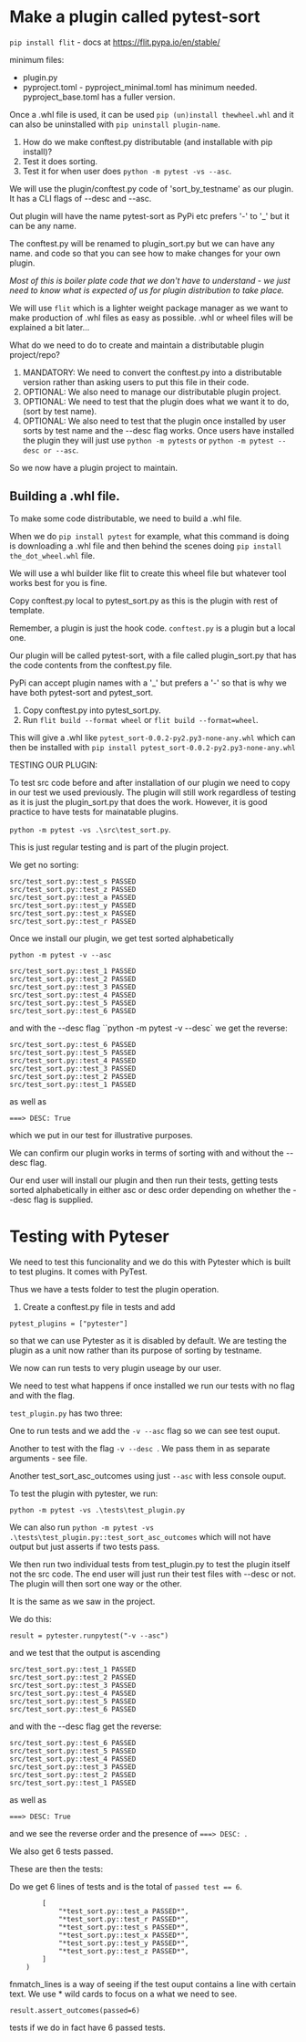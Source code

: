 # Make a plugin called pytest-sort

`pip install flit` - docs at https://flit.pypa.io/en/stable/

minimum files:
- plugin.py
- pyproject.toml - pyproject_minimal.toml has minimum needed. pyproject_base.toml has a fuller version.

Once a .whl file is used, it can be used `pip (un)install thewheel.whl` and it can also be uninstalled with `pip uninstall plugin-name`.


1. How do we make conftest.py distributable (and installable with pip install)?
2. Test it does sorting.
3. Test it for when user does `python -m pytest -vs --asc`.

We will use the plugin/conftest.py code of 'sort_by_testname' as our plugin. It has a CLI flags of --desc and --asc.

Out plugin will have the name pytest-sort as PyPi etc prefers '-' to '_' but it can be any name.

The conftest.py will be renamed to plugin_sort.py but we can have any name.
 and code so that you can see how to make changes for your own plugin.

  *Most of this is boiler plate code that we don't have to understand - we just need to know what is expected of us for plugin distribution to take place.*

We will use `flit` which is a lighter weight package manager as we want to make production of .whl files as easy as possible. .whl or wheel files will be explained a bit later...

What do we need to do to create and maintain a distributable plugin project/repo?

1. MANDATORY: We need to convert the conftest.py into a distributable version rather than asking users to put this file in their code.
2. OPTIONAL: We also need to manage our distributable plugin project.
3. OPTIONAL: We need to test that the plugin does what we want it to do, (sort by test name).
4. OPTIONAL: We also need to test that the plugin once installed by user sorts by test name and the --desc flag works. Once users have installed the plugin they will just use `python -m pytests` or `python -m pytest --desc or --asc`.


So we now have a plugin project to maintain.

## Building a .whl file.

To make some code distributable, we need to build a .whl file.

When we do `pip install pytest` for example, what this command is doing is downloading a .whl file and then behind the scenes doing `pip install the_dot_wheel.whl` file.

We will use a whl builder like flit to create this wheel file but whatever tool works best for you is fine.

Copy conftest.py local to pytest_sort.py as this is the plugin with rest of template. 

<!-- For Flit we need to add a version number in this file. (moved to pyproject.toml rather than dynamic). -->

Remember, a plugin is just the hook code. `conftest.py` is a plugin but a local one. 

Our plugin will be called pytest-sort, with a file called plugin_sort.py that has the code contents from the conftest.py file.

PyPi can accept plugin names with a '_' but prefers a '-' so that is why we have both pytest-sort and pytest_sort.

1. Copy conftest.py into pytest_sort.py.
2. Run `flit build --format wheel` or `flit build --format=wheel`.

This will give a .whl like `pytest_sort-0.0.2-py2.py3-none-any.whl` which can then be installed with `pip install pytest_sort-0.0.2-py2.py3-none-any.whl`


TESTING OUR PLUGIN:

To test src code before and after installation of our plugin we need to copy in our test we used previously. The plugin will still work regardless of testing as it is just the plugin_sort.py that does the work. However, it is good practice to have tests for mainatable plugins.

`python -m pytest -vs .\src\test_sort.py`.

This is just regular testing and is part of the plugin project.

We get no sorting:
```
src/test_sort.py::test_s PASSED
src/test_sort.py::test_z PASSED
src/test_sort.py::test_a PASSED
src/test_sort.py::test_y PASSED
src/test_sort.py::test_x PASSED
src/test_sort.py::test_r PASSED
```

Once we install our plugin, we get test sorted alphabetically

`python -m pytest -v --asc`


```
src/test_sort.py::test_1 PASSED      
src/test_sort.py::test_2 PASSED                     
src/test_sort.py::test_3 PASSED
src/test_sort.py::test_4 PASSED
src/test_sort.py::test_5 PASSED 
src/test_sort.py::test_6 PASSED 
```
and with the --desc flag ``python -m pytest -v --desc` we get the reverse:

```
src/test_sort.py::test_6 PASSED
src/test_sort.py::test_5 PASSED
src/test_sort.py::test_4 PASSED
src/test_sort.py::test_3 PASSED
src/test_sort.py::test_2 PASSED
src/test_sort.py::test_1 PASSED
```
as well as 
```
===> DESC: True
```
which we put in our test for illustrative purposes.

We can confirm our plugin works in terms of sorting with and without the --desc flag.

Our end user will install our plugin and then run their tests, getting tests sorted alphabetically in either asc or desc order depending on whether the --desc flag is supplied.

# Testing with Pyteser

We need to test this funcionality and we do this with Pytester which is built to test plugins. It comes with PyTest.

Thus we have a tests folder to test the plugin operation.

1. Create a conftest.py file in tests and add

```
pytest_plugins = ["pytester"]
```
so that we can use Pytester as it is disabled by default. We are testing the plugin as a unit now rather than its purpose of sorting by testname.

We now can run tests to very plugin useage by our user.

We need to test what happens if once installed we run our tests with no flag and with the flag.

`test_plugin.py` has two three:

One to run tests and we add the `-v --asc` flag so we can see test ouput.

Another to test with the flag `-v --desc `. We pass them in as separate arguments - see file.

Another test_sort_asc_outcomes using just `--asc` with less console ouput.

To test the plugin with pytester, we run:

`python -m pytest -vs .\tests\test_plugin.py`

We can also run `python -m pytest -vs .\tests\test_plugin.py::test_sort_asc_outcomes` which will not have output but just asserts if two tests pass.

We then run two individual tests from test_plugin.py to test the plugin itself not the src code. The end user will just run their test files with --desc or not. The plugin will then sort one way or the other.

It is the same as we saw in the project.

We do this:
```
result = pytester.runpytest("-v --asc")
```
and we test that the output is ascending

```
src/test_sort.py::test_1 PASSED
src/test_sort.py::test_2 PASSED
src/test_sort.py::test_3 PASSED
src/test_sort.py::test_4 PASSED
src/test_sort.py::test_5 PASSED
src/test_sort.py::test_6 PASSED
```
and with the --desc flag get the reverse:

```
src/test_sort.py::test_6 PASSED
src/test_sort.py::test_5 PASSED
src/test_sort.py::test_4 PASSED
src/test_sort.py::test_3 PASSED
src/test_sort.py::test_2 PASSED
src/test_sort.py::test_1 PASSED
```

as well as 
```
===> DESC: True
```
and we see the reverse order and the presence of `===> DESC: `. 

We also get 6 tests passed.

These are then the tests:

Do we get 6 lines of tests and is the total of `passed test == 6`.

```    result.stdout.fnmatch_lines(
        [
            "*test_sort.py::test_a PASSED*",
            "*test_sort.py::test_r PASSED*",
            "*test_sort.py::test_s PASSED*",
            "*test_sort.py::test_x PASSED*",
            "*test_sort.py::test_y PASSED*",
            "*test_sort.py::test_z PASSED*",
        ]
    )
```
fnmatch_lines is a way of seeing if the test ouput contains a line with certain text. We use * wild cards to focus on a what we need to see.

```
result.assert_outcomes(passed=6)
```
tests if we do in fact have 6 passed tests.
